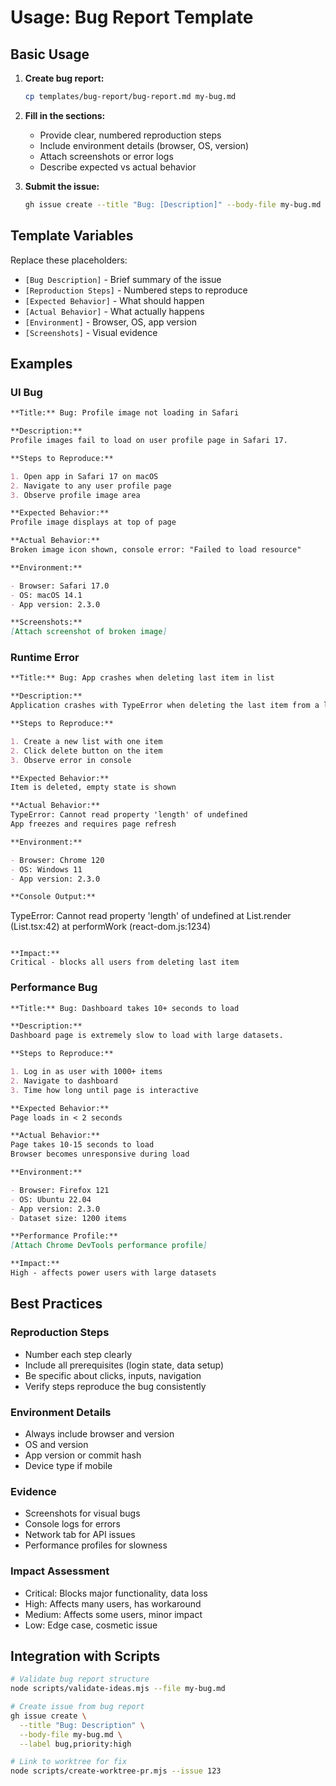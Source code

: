 # Usage: Bug Report Template

## Basic Usage

1. **Create bug report:**

   ```bash
   cp templates/bug-report/bug-report.md my-bug.md
   ```

2. **Fill in the sections:**
   - Provide clear, numbered reproduction steps
   - Include environment details (browser, OS, version)
   - Attach screenshots or error logs
   - Describe expected vs actual behavior

3. **Submit the issue:**
   ```bash
   gh issue create --title "Bug: [Description]" --body-file my-bug.md --label bug
   ```

## Template Variables

Replace these placeholders:

- `[Bug Description]` - Brief summary of the issue
- `[Reproduction Steps]` - Numbered steps to reproduce
- `[Expected Behavior]` - What should happen
- `[Actual Behavior]` - What actually happens
- `[Environment]` - Browser, OS, app version
- `[Screenshots]` - Visual evidence

## Examples

### UI Bug

```markdown
**Title:** Bug: Profile image not loading in Safari

**Description:**
Profile images fail to load on user profile page in Safari 17.

**Steps to Reproduce:**

1. Open app in Safari 17 on macOS
2. Navigate to any user profile page
3. Observe profile image area

**Expected Behavior:**
Profile image displays at top of page

**Actual Behavior:**
Broken image icon shown, console error: "Failed to load resource"

**Environment:**

- Browser: Safari 17.0
- OS: macOS 14.1
- App version: 2.3.0

**Screenshots:**
[Attach screenshot of broken image]
```

### Runtime Error

```markdown
**Title:** Bug: App crashes when deleting last item in list

**Description:**
Application crashes with TypeError when deleting the last item from a list.

**Steps to Reproduce:**

1. Create a new list with one item
2. Click delete button on the item
3. Observe error in console

**Expected Behavior:**
Item is deleted, empty state is shown

**Actual Behavior:**
TypeError: Cannot read property 'length' of undefined
App freezes and requires page refresh

**Environment:**

- Browser: Chrome 120
- OS: Windows 11
- App version: 2.3.0

**Console Output:**
```

TypeError: Cannot read property 'length' of undefined
at List.render (List.tsx:42)
at performWork (react-dom.js:1234)

```

**Impact:**
Critical - blocks all users from deleting last item
```

### Performance Bug

```markdown
**Title:** Bug: Dashboard takes 10+ seconds to load

**Description:**
Dashboard page is extremely slow to load with large datasets.

**Steps to Reproduce:**

1. Log in as user with 1000+ items
2. Navigate to dashboard
3. Time how long until page is interactive

**Expected Behavior:**
Page loads in < 2 seconds

**Actual Behavior:**
Page takes 10-15 seconds to load
Browser becomes unresponsive during load

**Environment:**

- Browser: Firefox 121
- OS: Ubuntu 22.04
- App version: 2.3.0
- Dataset size: 1200 items

**Performance Profile:**
[Attach Chrome DevTools performance profile]

**Impact:**
High - affects power users with large datasets
```

## Best Practices

### Reproduction Steps

- Number each step clearly
- Include all prerequisites (login state, data setup)
- Be specific about clicks, inputs, navigation
- Verify steps reproduce the bug consistently

### Environment Details

- Always include browser and version
- OS and version
- App version or commit hash
- Device type if mobile

### Evidence

- Screenshots for visual bugs
- Console logs for errors
- Network tab for API issues
- Performance profiles for slowness

### Impact Assessment

- Critical: Blocks major functionality, data loss
- High: Affects many users, has workaround
- Medium: Affects some users, minor impact
- Low: Edge case, cosmetic issue

## Integration with Scripts

```bash
# Validate bug report structure
node scripts/validate-ideas.mjs --file my-bug.md

# Create issue from bug report
gh issue create \
  --title "Bug: Description" \
  --body-file my-bug.md \
  --label bug,priority:high

# Link to worktree for fix
node scripts/create-worktree-pr.mjs --issue 123
```
